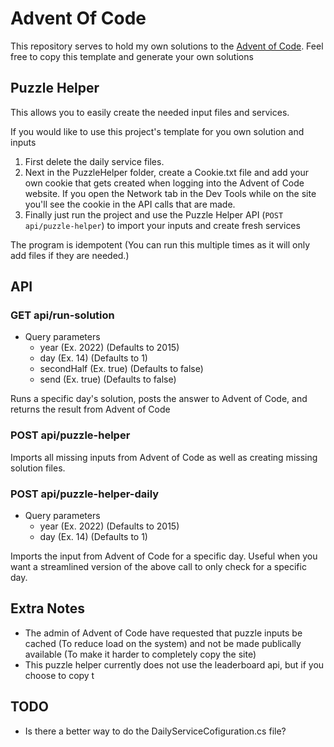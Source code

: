 # Advent Of Code
This repository serves to hold my own solutions to the [Advent of Code](https://adventofcode.com/).
Feel free to copy this template and generate your own solutions

## Puzzle Helper
This allows you to easily create the needed input files and services.

If you would like to use this project's template for you own solution and inputs
1. First delete the daily service files.
1. Next in the PuzzleHelper folder, create a Cookie.txt file and add your own cookie that gets created when logging into the Advent of Code website. If you open the Network tab in the Dev Tools while on the site you'll see the cookie in the API calls that are made.
1. Finally just run the project and use the Puzzle Helper API (`POST api/puzzle-helper`) to import your inputs and create fresh services

The program is idempotent (You can run this multiple times as it will only add files if they are needed.)

## API

### GET api/run-solution
- Query parameters
   - year (Ex. 2022) (Defaults to 2015)
   - day (Ex. 14) (Defaults to 1)
   - secondHalf (Ex. true) (Defaults to false)
   - send (Ex. true) (Defaults to false)
   
Runs a specific day's solution, posts the answer to Advent of Code, and returns the result from Advent of Code

### POST api/puzzle-helper

Imports all missing inputs from Advent of Code as well as creating missing solution files.

### POST api/puzzle-helper-daily
- Query parameters
   - year (Ex. 2022) (Defaults to 2015)
   - day (Ex. 14) (Defaults to 1)
   
Imports the input from Advent of Code for a specific day. Useful when you want a streamlined version of the above call to only check for a specific day.

## Extra Notes
- The admin of Advent of Code have requested that puzzle inputs be cached (To reduce load on the system) and not be made publically available (To make it harder to completely copy the site)
- This puzzle helper currently does not use the leaderboard api, but if you choose to copy t

## TODO
- Is there a better way to do the DailyServiceCofiguration.cs file?
